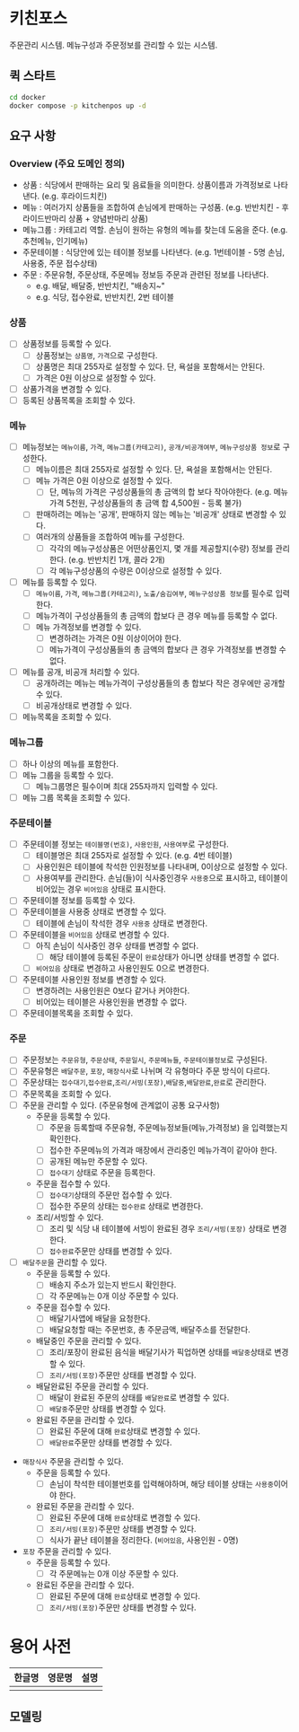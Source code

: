 # 키친포스
주문관리 시스템. 메뉴구성과 주문정보를 관리할 수 있는 시스템.

## 퀵 스타트

```sh
cd docker
docker compose -p kitchenpos up -d
```

## 요구 사항
### Overview (주요 도메인 정의)
  - 상품 : 식당에서 판매하는 요리 및 음료들을 의미한다. 상품이름과 가격정보로 나타낸다. (e.g. 후라이드치킨)
  - 메뉴 : 여러가지 상품들을 조합하여 손님에게 판매하는 구성품. (e.g. 반반치킨 - 후라이드반마리 상품 + 양념반마리 상품)
  - 메뉴그룹 : 카테고리 역할. 손님이 원하는 유형의 메뉴를 찾는데 도움을 준다. (e.g. 추천메뉴, 인기메뉴)
  - 주문테이블 : 식당안에 있는 테이블 정보를 나타낸다. (e.g. 1번테이블 - 5명 손님, 사용중, 주문 접수상태)
  - 주문 : 주문유형, 주문상태, 주문메뉴 정보등 주문과 관련된 정보를 나타낸다. 
    - e.g. 배달, 배달중, 반반치킨, "배송지~"
    - e.g. 식당, 접수완료, 반반치킨, 2번 테이블

### 상품 
  - [ ] 상품정보를 등록할 수 있다.
    - [ ] 상품정보는 `상품명`, `가격`으로 구성한다.
    - [ ] 상품명은 최대 255자로 설정할 수 있다. 단, 욕설을 포함해서는 안된다.
    - [ ] 가격은 0원 이상으로 설정할 수 있다.
  - [ ] 상품가격을 변경할 수 있다.
  - [ ] 등록된 상품목록을 조회할 수 있다.

### 메뉴
- [ ] 메뉴정보는 `메뉴이름`, `가격`, `메뉴그룹(카테고리)`, `공개/비공개여부`, `메뉴구성상품 정보`로 구성한다.
    - [ ] 메뉴이름은 최대 255자로 설정할 수 있다. 단, 욕설을 포함해서는 안된다.
    - [ ] 메뉴 가격은 0원 이상으로 설정할 수 있다.
        - [ ] 단, 메뉴의 가격은 구성상품들의 총 금액의 합 보다 작아야한다. (e.g. 메뉴가격 5천원, 구성상품들의 총 금액 합 4,500원 - 등록 불가)
    - [ ] 판매하려는 메뉴는 '공개', 판매하지 않는 메뉴는 '비공개' 상태로 변경할 수 있다.
    - [ ] 여러개의 상품들을 조합하여 메뉴를 구성한다.
        - [ ] 각각의 메뉴구성상품은 어떤상품인지, 몇 개를 제공할지(수량) 정보를 관리한다. (e.g. 반반치킨 1개, 콜라 2개)
        - [ ] 각 메뉴구성상품의 수량은 0이상으로 설정할 수 있다.
- [ ] 메뉴를 등록할 수 있다.
    - [ ] `메뉴이름`, `가격`, `메뉴그룹(카테고리)`, `노출/숨김여부`, `메뉴구성상품 정보`를 필수로 입력한다.
    - [ ] 메뉴가격이 구성상품들의 총 금액의 합보다 큰 경우 메뉴를 등록할 수 없다.
    - [ ] 메뉴 가격정보를 변경할 수 있다.
        - [ ] 변경하려는 가격은 0원 이상이어야 한다.
        - [ ] 메뉴가격이 구성상품들의 총 금액의 합보다 큰 경우 가격정보를 변경할 수 없다.
- [ ] 메뉴를 공개, 비공개 처리할 수 있다.
    - [ ] 공개하려는 메뉴는 메뉴가격이 구성상품들의 총 합보다 작은 경우에만 공개할 수 있다.
    - [ ] 비공개상태로 변경할 수 있다.
- [ ] 메뉴목록을 조회할 수 있다.

### 메뉴그룹
  - [ ] 하나 이상의 메뉴를 포함한다.
  - [ ] 메뉴 그룹을 등록할 수 있다.
    - [ ] 메뉴그룹명은 필수이며 최대 255자까지 입력할 수 있다.
  - [ ] 메뉴 그룹 목록을 조회할 수 있다.

### 주문테이블
  - [ ] 주문테이블 정보는 `테이블명(번호)`, `사용인원`, `사용여부`로 구성한다.
    - [ ] 테이블명은 최대 255자로 설정할 수 있다. (e.g. 4번 테이블)
    - [ ] 사용인원은 테이블에 착석한 인원정보를 나타내며, 0이상으로 설정할 수 있다.
    - [ ] 사용여부를 관리한다. 손님(들)이 식사중인경우 `사용중`으로 표시하고, 테이블이 비어있는 경우 `비어있음` 상태로 표시한다.
  - [ ] 주문테이블 정보를 등록할 수 있다.
  - [ ] 주문테이블을 사용중 상태로 변경할 수 있다.
    - [ ] 테이블에 손님이 착석한 경우 `사용중` 상태로 변경한다.
  - [ ] 주문테이블을 `비어있음` 상태로 변경할 수 있다.
    - [ ] 아직 손님이 식사중인 경우 상태를 변경할 수 없다.
      - [ ] 해당 테이블에 등록된 주문이 `완료`상태가 아니면 상태를 변경할 수 없다.
    - [ ] `비어있음` 상태로 변경하고 사용인원도 0으로 변경한다.
  - [ ] 주문테이블 사용인원 정보를 변경할 수 있다.
    - [ ] 변경하려는 사용인원은 0보다 같거나 커야한다.
    - [ ] 비어있는 테이블은 사용인원을 변경할 수 없다.
  - [ ] 주문테이블목록을 조회할 수 있다.

### 주문
  - [ ] 주문정보는 `주문유형`, `주문상태`, `주문일시`, `주문메뉴들`, `주문테이블정보`로 구성된다.
  - [ ] 주문유형은 `배달주문`, `포장`, `매장식사`로 나뉘며 각 유형마다 주문 방식이 다르다.
  - [ ] 주문상태는 `접수대기`,`접수완료`,`조리/서빙(포장)`,`배달중`,`배달완료`,`완료`로 관리한다.
  - [ ] 주문목록을 조회할 수 있다.
  - [ ] 주문을 관리할 수 있다. (주문유형에 관계없이 공통 요구사항)
    - 주문을 등록할 수 있다.
      - [ ] 주문을 등록할때 주문유형, 주문메뉴정보들(메뉴,가격정보) 을 입력했는지 확인한다.
      - [ ] 접수한 주문메뉴의 가격과 매장에서 관리중인 메뉴가격이 같아야 한다.
      - [ ] 공개된 메뉴만 주문할 수 있다.
      - [ ] `접수대기` 상태로 주문을 등록한다.
    - 주문을 접수할 수 있다.
      - [ ] `접수대기`상태의 주문만 접수할 수 있다.
      - [ ] 접수한 주문의 상태는 `접수완료` 상태로 변경한다.
    - 조리/서빙할 수 있다.
      - [ ] 조리 및 식당 내 테이블에 서빙이 완료된 경우 `조리/서빙(포장)` 상태로 변경한다.
      - [ ] `접수완료`주문만 상태를 변경할 수 있다.
  - [ ] `배달주문`을 관리할 수 있다.
    - 주문을 등록할 수 있다.
      - [ ] 배송지 주소가 있는지 반드시 확인한다.
      - [ ] 각 주문메뉴는 0개 이상 주문할 수 있다.
    - 주문을 접수할 수 있다.
      - [ ] 배달기사앱에 배달을 요청한다.
      - [ ] 배달요청할 때는 주문번호, 총 주문금액, 배달주소를 전달한다.
    - 배달중인 주문을 관리할 수 있다.
      - [ ] 조리/포장이 완료된 음식을 배달기사가 픽업하면 상태를 `배달중`상태로 변경할 수 있다.
      - [ ] `조리/서빙(포장)`주문만 상태를 변경할 수 있다.
    - 배달완료된 주문을 관리할 수 있다.
      - [ ] 배달이 완료된 주문의 상태를 `배달완료`로 변경할 수 있다.
      - [ ] `배달중`주문만 상태를 변경할 수 있다.
    - 완료된 주문을 관리할 수 있다.
      - [ ] 완료된 주문에 대해 `완료`상태로 변경할 수 있다.
      - [ ] `배달완료`주문만 상태를 변경할 수 있다.
  - `매장식사` 주문을 관리할 수 있다.
    - 주문을 등록할 수 있다.
      - [ ] 손님이 착석한 테이블번호를 입력해야하며, 해당 테이블 상태는 `사용중`이어야 한다.
    - 완료된 주문을 관리할 수 있다.
      - [ ] 완료된 주문에 대해 `완료`상태로 변경할 수 있다.
      - [ ] `조리/서빙(포장)`주문만 상태를 변경할 수 있다.
      - [ ] 식사가 끝난 테이블을 정리한다. (`비어있음`, 사용인원 - 0명)
  - `포장` 주문을 관리할 수 있다.
    - 주문을 등록할 수 있다.
      - [ ] 각 주문메뉴는 0개 이상 주문할 수 있다.
    - 완료된 주문을 관리할 수 있다.
      - [ ] 완료된 주문에 대해 `완료`상태로 변경할 수 있다.
      - [ ] `조리/서빙(포장)`주문만 상태를 변경할 수 있다.

 # 용어 사전

| 한글명 | 영문명 | 설명 |
| --- | --- | --- |
|  |  |  |

## 모델링
